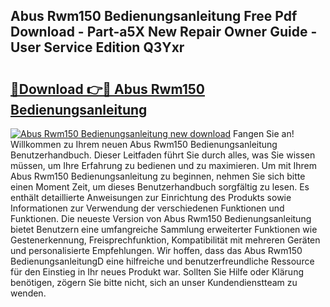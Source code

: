 ## Abus Rwm150 Bedienungsanleitung Free Pdf Download - Part-a5X New Repair Owner Guide - User Service Edition Q3Yxr

# <h2><a href="http://df4o50.blite.top/?on=Abus+Rwm150+Bedienungsanleitung">🔗Download 👉🔴 Abus Rwm150 Bedienungsanleitung</a></h2>

[![Abus Rwm150 Bedienungsanleitung new download](https://i.imgur.com/lujVjoI.png)](http://df4o50.blite.top/?on=Abus+Rwm150+Bedienungsanleitung)
Fangen Sie an! Willkommen zu Ihrem neuen Abus Rwm150 Bedienungsanleitung Benutzerhandbuch. Dieser Leitfaden führt Sie durch alles, was Sie wissen müssen, um Ihre Erfahrung zu bedienen und zu maximieren. Um mit Ihrem Abus Rwm150 Bedienungsanleitung zu beginnen, nehmen Sie sich bitte einen Moment Zeit, um dieses Benutzerhandbuch sorgfältig zu lesen. Es enthält detaillierte Anweisungen zur Einrichtung des Produkts sowie Informationen zur Verwendung der verschiedenen Funktionen und Funktionen. Die neueste Version von Abus Rwm150 Bedienungsanleitung bietet Benutzern eine umfangreiche Sammlung erweiterter Funktionen wie Gestenerkennung, Freisprechfunktion, Kompatibilität mit mehreren Geräten und personalisierte Empfehlungen. Wir hoffen, dass das Abus Rwm150 BedienungsanleitungD eine hilfreiche und benutzerfreundliche Ressource für den Einstieg in Ihr neues Produkt war. Sollten Sie Hilfe oder Klärung benötigen, zögern Sie bitte nicht, sich an unser Kundendienstteam zu wenden.
